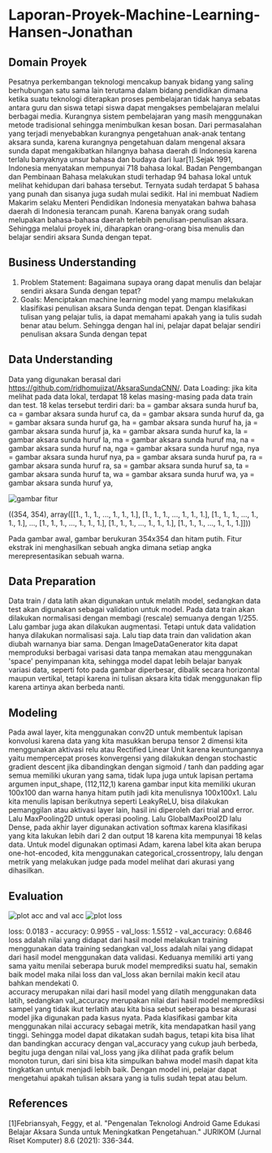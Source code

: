 # Laporan-Proyek-Machine-Learning-Hansen-Jonathan

## Domain Proyek
Pesatnya perkembangan teknologi mencakup banyak bidang yang saling berhubungan satu sama lain terutama dalam bidang pendidikan dimana ketika suatu teknologi diterapkan proses pembelajaran tidak hanya sebatas antara guru dan siswa tetapi siswa dapat mengakses pembelajaran melalui berbagai media. Kurangnya sistem pembelajaran yang masih menggunakan metode tradisional sehingga menimbulkan kesan bosan. Dari permasalahan yang terjadi menyebabkan kurangnya pengetahuan anak-anak tentang aksara sunda, karena kurangnya pengetahuan dalam mengenal aksara sunda dapat mengakibatkan hilangnya bahasa daerah di Indonesia karena terlalu banyaknya unsur bahasa dan budaya dari luar[1].Sejak 1991, Indonesia menyatakan mempunyai 718 bahasa lokal. Badan Pengembangan dan Pembinaan Bahasa melakukan studi terhadap 94 bahasa lokal untuk melihat kehidupan dari bahasa tersebut. Ternyata sudah terdapat 5 bahasa yang punah dan sisanya juga sudah mulai sedikit. Hal ini membuat Nadiem Makarim selaku Menteri Pendidikan Indonesia menyatakan bahwa bahasa daerah di Indonesia terancam punah. Karena banyak orang sudah melupakan bahasa-bahasa daerah terlebih penulisan-penulisan aksara. Sehingga melalui proyek ini, diharapkan orang-orang bisa menulis dan belajar sendiri aksara Sunda dengan tepat.


## Business Understanding
1. Problem Statement:
   Bagaimana supaya orang dapat menulis dan belajar sendiri aksara Sunda dengan tepat?
2. Goals:
   Menciptakan machine learning model yang mampu melakukan klasifikasi penulisan aksara Sunda dengan tepat. Dengan klasifikasi tulisan yang pelajar tulis, ia dapat memahami apakah yang ia tulis sudah benar atau belum. Sehingga dengan hal ini, pelajar dapat belajar sendiri penulisan aksara Sunda dengan tepat


## Data Understanding
Data yang digunakan berasal dari https://github.com/ridhomujizat/AksaraSundaCNN/.
Data Loading: jika kita melihat pada data lokal, terdapat 18 kelas masing-masing pada data train dan test.
18 kelas tersebut terdiri dari:
ba = gambar aksara sunda huruf ba,
ca = gambar aksara sunda huruf ca,
da = gambar aksara sunda huruf da,
ga = gambar aksara sunda huruf ga,
ha = gambar aksara sunda huruf ha,
ja = gambar aksara sunda huruf ja,
ka = gambar aksara sunda huruf ka,
la = gambar aksara sunda huruf la,
ma = gambar aksara sunda huruf ma,
na = gambar aksara sunda huruf na,
nga = gambar aksara sunda huruf nga,
nya = gambar aksara sunda huruf nya,
pa = gambar aksara sunda huruf pa,
ra = gambar aksara sunda huruf ra,
sa = gambar aksara sunda huruf sa,
ta = gambar aksara sunda huruf ta,
wa = gambar aksara sunda huruf wa,
ya = gambar aksara sunda huruf ya,

![gambar fitur](https://user-images.githubusercontent.com/106476815/181236794-5a64370f-263c-4633-a23f-a90f0d87b3db.png)

((354, 354),
array([[1., 1., 1., ..., 1., 1., 1.],
        [1., 1., 1., ..., 1., 1., 1.],
        [1., 1., 1., ..., 1., 1., 1.],
        ...,
        [1., 1., 1., ..., 1., 1., 1.],
        [1., 1., 1., ..., 1., 1., 1.],
        [1., 1., 1., ..., 1., 1., 1.]]))
        
Pada gambar awal, gambar berukuran 354x354 dan hitam putih. Fitur ekstrak ini menghasilkan sebuah angka dimana setiap angka merepresentasikan sebuah warna.


## Data Preparation

Data train / data latih akan digunakan untuk melatih model, sedangkan data test akan digunakan sebagai validation untuk model. Pada data train akan dilakukan normalisasi dengan membagi (rescale) semuanya dengan 1/255. Lalu gambar juga akan dilakukan augmentasi. Tetapi untuk data validation hanya dilakukan normalisasi saja. Lalu tiap data train dan validation akan diubah warnanya biar sama. Dengan ImageDataGenerator kita dapat memproduksi berbagai varisasi data tanpa memakan atau menggunakan 'space' penyimpanan kita, sehingga model dapat lebih belajar banyak variasi data, seperti foto pada gambar diperbesar, dibalik secara horizontal maupun vertikal, tetapi karena ini tulisan aksara kita tidak menggunakan flip karena artinya akan berbeda nanti.


## Modeling
Pada awal layer, kita menggunakan conv2D untuk membentuk lapisan konvolusi karena data yang kita masukkan berupa tensor 2 dimensi kita menggunakan aktivasi relu atau Rectified Linear Unit karena keuntungannya yaitu mempercepat proses konvergensi yang dilakukan dengan stochastic gradient descent jika dibandingkan dengan sigmoid / tanh dan padding agar semua memiliki ukuran yang sama, tidak lupa juga untuk lapisan pertama argumen input_shape, (112,112,1) karena gambar input kita memiliki ukuran 100x100 dan warna hanya hitam putih jadi kita menulisnya 100x100x1. Lalu kita menulis lapisan berikutnya seperti LeakyReLU, bisa dilakukan pemanggilan atau aktivasi layer lain, hasil ini diperoleh dari trial and error. Lalu MaxPooling2D untuk operasi pooling. Lalu GlobalMaxPool2D lalu Dense, pada akhir layer digunakan activation softmax karena klasifikasi yang kita lakukan lebih dari 2 dan output 18 karena kita mempunyai 18 kelas data. Untuk model digunakan optimasi Adam, karena label kita akan berupa one-hot-encoded, kita menggunakan categorical_crossentropy, lalu dengan metrik yang melakukan judge pada model melihat dari akurasi yang dihasilkan.


## Evaluation

![plot acc and val acc](https://user-images.githubusercontent.com/106476815/180648567-5635fd26-3029-4b01-a665-aaf4426e5338.png)
![plot loss](https://user-images.githubusercontent.com/106476815/180648570-425c8f9b-1add-47ff-a513-d1b74a0036ff.png)

loss: 0.0183 - accuracy: 0.9955 - val_loss: 1.5512 - val_accuracy: 0.6846
loss adalah nilai yang didapat dari hasil model melakukan training menggunakan data training sedangkan val_loss adalah nilai yang didapat dari hasil model menggunakan data validasi. Keduanya memiliki arti yang sama yaitu menilai seberapa buruk model memprediksi suatu hal, semakin baik model maka nilai loss dan val_loss akan bernilai makin kecil atau bahkan mendekati 0.  
accuracy merupakan nilai dari hasil model yang dilatih menggunakan data latih, sedangkan val_accuracy merupakan nilai dari hasil model memprediksi sampel yang tidak ikut terlatih atau kita bisa sebut seberapa besar akurasi model jika digunakan pada kasus nyata.
Pada klasifikasi gambar kita menggunakan nilai accuracy sebagai metrik, kita mendapatkan hasil yang tinggi. Sehingga model dapat dikatakan sudah bagus, tetapi kita bisa lihat dan bandingkan accuracy dengan val_accuracy yang cukup jauh berbeda, begitu juga dengan nilai val_loss yang jika dilihat pada grafik belum monoton turun, dari sini bisa kita simpulkan bahwa model masih dapat kita tingkatkan untuk menjadi lebih baik.
Dengan model ini, pelajar dapat mengetahui apakah tulisan aksara yang ia tulis sudah tepat atau belum.

## References
[1]Febriansyah, Feggy, et al. "Pengenalan Teknologi Android Game Edukasi Belajar Aksara Sunda untuk Meningkatkan Pengetahuan." JURIKOM (Jurnal Riset Komputer) 8.6 (2021): 336-344.
